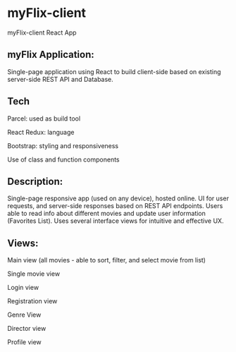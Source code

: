 # myFlix-client
 myFlix-client React App

## myFlix Application: 

Single-page application using React to build client-side based on existing server-side 
REST API and Database.

## Tech
Parcel: used as build tool

React Redux: language

Bootstrap: styling and responsiveness

Use of class and function components

## Description: 
Single-page responsive app (used on any device), hosted online. UI for user requests, and
server-side responses based on REST API endpoints. Users able to read info about different movies and update
user information (Favorites List). Uses several interface views for intuitive and effective UX. 

## Views:  
Main view (all movies - able to sort, filter, and select movie from list)

Single movie view

Login view

Registration view

Genre View

Director view

Profile view

